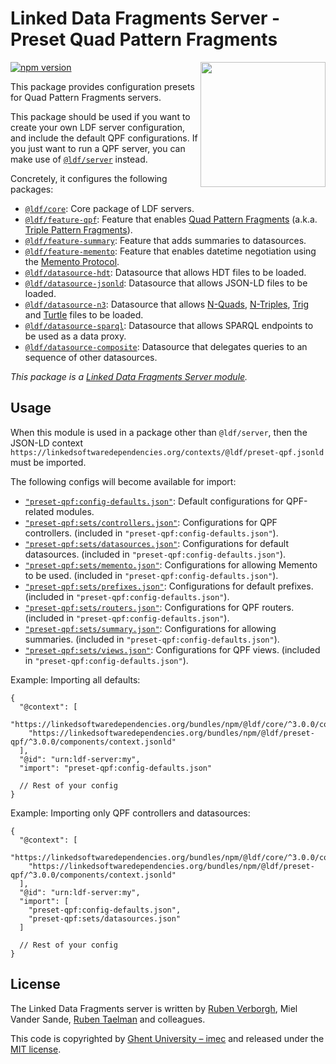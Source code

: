 # Linked Data Fragments Server - Preset Quad Pattern Fragments
<img src="http://linkeddatafragments.org/images/logo.svg" width="200" align="right" alt="" />

[![npm version](https://badge.fury.io/js/%40ldf%2Fpreset-qpf.svg)](https://www.npmjs.com/package/@ldf/preset-qpf)

This package provides configuration presets for Quad Pattern Fragments servers.

This package should be used if you want to create your own LDF server configuration,
and include the default QPF configurations.
If you just want to run a QPF server, you can make use of [`@ldf/server`](https://github.com/LinkedDataFragments/Server.js/tree/master/packages/server) instead.

Concretely, it configures the following packages:

* [`@ldf/core`](https://github.com/LinkedDataFragments/Server.js/tree/master/packages/core): Core package of LDF servers.
* [`@ldf/feature-qpf`](https://github.com/LinkedDataFragments/Server.js/tree/master/packages/feature-qpf): Feature that enables [Quad Pattern Fragments](https://linkeddatafragments.org/specification/quad-pattern-fragments/) (a.k.a. [Triple Pattern Fragments](https://linkeddatafragments.org/specification/triple-pattern-fragments/)).
* [`@ldf/feature-summary`](https://github.com/LinkedDataFragments/Server.js/tree/master/packages/feature-summary): Feature that adds summaries to datasources.
* [`@ldf/feature-memento`](https://github.com/LinkedDataFragments/Server.js/tree/master/packages/feature-memento): Feature that enables datetime negotiation using the [Memento Protocol](http://mementoweb.org/about/).
* [`@ldf/datasource-hdt`](https://github.com/LinkedDataFragments/Server.js/tree/master/packages/datasource-hdt): Datasource that allows HDT files to be loaded.
* [`@ldf/datasource-jsonld`](https://github.com/LinkedDataFragments/Server.js/tree/master/packages/datasource-jsonld): Datasource that allows JSON-LD files to be loaded.
* [`@ldf/datasource-n3`](https://github.com/LinkedDataFragments/Server.js/tree/master/packages/datasource-n3): Datasource that allows [N-Quads](https://www.w3.org/TR/n-quads/), [N-Triples](https://www.w3.org/TR/n-triples/), [Trig](https://www.w3.org/TR/trig/) and [Turtle](https://www.w3.org/TR/turtle/) files to be loaded.
* [`@ldf/datasource-sparql`](https://github.com/LinkedDataFragments/Server.js/tree/master/packages/datasource-sparql): Datasource that allows SPARQL endpoints to be used as a data proxy.
* [`@ldf/datasource-composite`](https://github.com/LinkedDataFragments/Server.js/tree/master/packages/datasource-composite): Datasource that delegates queries to an sequence of other datasources.

_This package is a [Linked Data Fragments Server module](https://github.com/LinkedDataFragments/Server.js/)._

## Usage

When this module is used in a package other than `@ldf/server`,
then the JSON-LD context `https://linkedsoftwaredependencies.org/contexts/@ldf/preset-qpf.jsonld` must be imported.

The following configs will become available for import:

* [`"preset-qpf:config-defaults.json"`](https://github.com/LinkedDataFragments/Server.js/tree/master/packages/preset-qpf/config/config-defaults.json): Default configurations for QPF-related modules.
* [`"preset-qpf:sets/controllers.json"`](https://github.com/LinkedDataFragments/Server.js/tree/master/packages/preset-qpf/config/sets/controllers.json): Configurations for QPF controllers. (included in `"preset-qpf:config-defaults.json"`).
* [`"preset-qpf:sets/datasources.json"`](https://github.com/LinkedDataFragments/Server.js/tree/master/packages/preset-qpf/config/sets/datasources.json): Configurations for default datasources. (included in `"preset-qpf:config-defaults.json"`).
* [`"preset-qpf:sets/memento.json"`](https://github.com/LinkedDataFragments/Server.js/tree/master/packages/preset-qpf/config/sets/memento.json): Configurations for allowing Memento to be used. (included in `"preset-qpf:config-defaults.json"`).
* [`"preset-qpf:sets/prefixes.json"`](https://github.com/LinkedDataFragments/Server.js/tree/master/packages/preset-qpf/config/sets/prefixes.json): Configurations for default prefixes. (included in `"preset-qpf:config-defaults.json"`).
* [`"preset-qpf:sets/routers.json"`](https://github.com/LinkedDataFragments/Server.js/tree/master/packages/preset-qpf/config/sets/routers.json): Configurations for QPF routers. (included in `"preset-qpf:config-defaults.json"`).
* [`"preset-qpf:sets/summary.json"`](https://github.com/LinkedDataFragments/Server.js/tree/master/packages/preset-qpf/config/sets/summary.json): Configurations for allowing summaries. (included in `"preset-qpf:config-defaults.json"`).
* [`"preset-qpf:sets/views.json"`](https://github.com/LinkedDataFragments/Server.js/tree/master/packages/preset-qpf/config/sets/views.json): Configurations for QPF views. (included in `"preset-qpf:config-defaults.json"`).

Example: Importing all defaults:
```
{
  "@context": [
    "https://linkedsoftwaredependencies.org/bundles/npm/@ldf/core/^3.0.0/components/context.jsonld",
    "https://linkedsoftwaredependencies.org/bundles/npm/@ldf/preset-qpf/^3.0.0/components/context.jsonld"
  ],
  "@id": "urn:ldf-server:my",
  "import": "preset-qpf:config-defaults.json"

  // Rest of your config
}
```

Example: Importing only QPF controllers and datasources:
```
{
  "@context": [
    "https://linkedsoftwaredependencies.org/bundles/npm/@ldf/core/^3.0.0/components/context.jsonld",
    "https://linkedsoftwaredependencies.org/bundles/npm/@ldf/preset-qpf/^3.0.0/components/context.jsonld"
  ],
  "@id": "urn:ldf-server:my",
  "import": [
    "preset-qpf:config-defaults.json",
    "preset-qpf:sets/datasources.json"
  ]

  // Rest of your config
}
```

## License
The Linked Data Fragments server is written by [Ruben Verborgh](https://ruben.verborgh.org/), Miel Vander Sande, [Ruben Taelman](https://www.rubensworks.net/) and colleagues.

This code is copyrighted by [Ghent University – imec](http://idlab.ugent.be/)
and released under the [MIT license](http://opensource.org/licenses/MIT).
